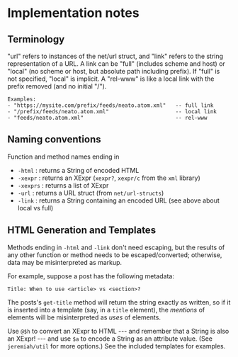 # Implementation notes

## Terminology

"url" refers to instances of the net/url struct, and "link" refers to the
string representation of a URL. A link can be "full" (includes scheme and
host) or "local" (no scheme or host, but absolute path including prefix). If
"full" is not specified, "local" is implicit. A "rel-www" is like a local
link with the prefix removed (and no initial "/").

```
Examples:
- "https://mysite.com/prefix/feeds/neato.atom.xml"   -- full link
- "/prefix/feeds/neato.atom.xml"                     -- local link
- "feeds/neato.atom.xml"                             -- rel-www
```

## Naming conventions

Function and method names ending in
- `-html` : returns a String of encoded HTML
- `-xexpr` : returns an XExpr (`xexpr?`, `xexpr/c` from the `xml` library)
- `-xexprs` : returns a list of XExpr
- `-url` : returns a URL struct (from `net/url-structs`)
- `-link` : returns a String containing an encoded URL (see above about local vs full)


## HTML Generation and Templates

Methods ending in `-html` and `-link` don't need escaping, but the
results of any other function or method needs to be escaped/converted;
otherwise, data may be misinterpreted as markup.

For example, suppose a post has the following metadata:

```
Title: When to use <article> vs <section>?
```

The posts's `get-title` method will return the string exactly as
written, so if it is inserted into a template (say, in a `title`
element), the *mentions* of elements will be misinterpreted as *uses*
of elements.

Use `@$h` to convert an XExpr to HTML --- and remember that a String
is also an XExpr! --- and use `$a` to encode a String as an attribute
value. (See `jeremiah/util` for more options.) See the included
templates for examples.
